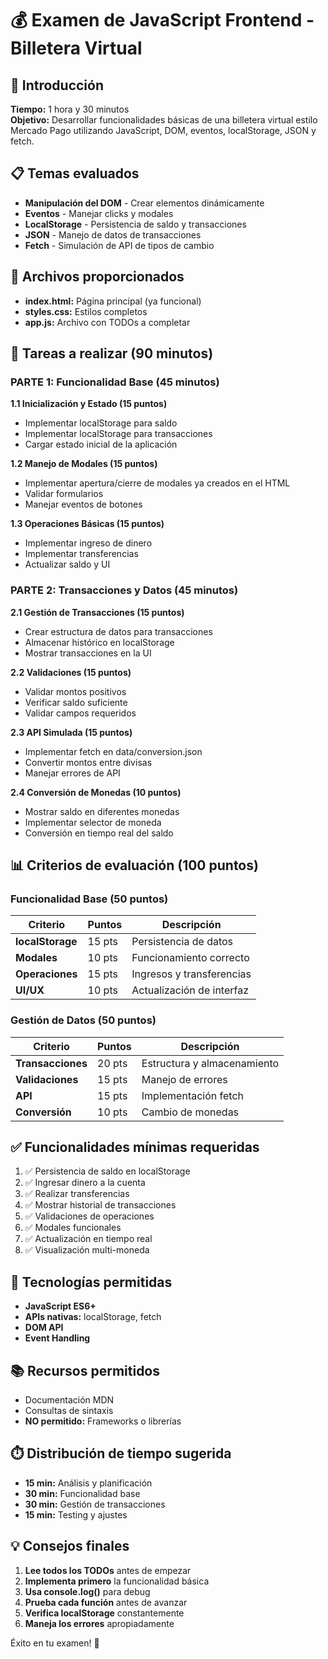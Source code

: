 # 💰 Examen de JavaScript Frontend - Billetera Virtual

## 📝 Introducción

**Tiempo:** 1 hora y 30 minutos  
**Objetivo:** Desarrollar funcionalidades básicas de una billetera virtual estilo Mercado Pago utilizando JavaScript, DOM, eventos, localStorage, JSON y fetch.

## 📋 Temas evaluados
- **Manipulación del DOM** - Crear elementos dinámicamente
- **Eventos** - Manejar clicks y modales
- **LocalStorage** - Persistencia de saldo y transacciones
- **JSON** - Manejo de datos de transacciones
- **Fetch** - Simulación de API de tipos de cambio

## 📂 Archivos proporcionados

- **index.html:** Página principal (ya funcional)
- **styles.css:** Estilos completos
- **app.js:** Archivo con TODOs a completar

## 🎯 Tareas a realizar (90 minutos)

### PARTE 1: Funcionalidad Base (45 minutos)

**1.1 Inicialización y Estado (15 puntos)**
- Implementar localStorage para saldo
- Implementar localStorage para transacciones
- Cargar estado inicial de la aplicación

**1.2 Manejo de Modales (15 puntos)**
- Implementar apertura/cierre de modales ya creados en el HTML
- Validar formularios
- Manejar eventos de botones

**1.3 Operaciones Básicas (15 puntos)**
- Implementar ingreso de dinero
- Implementar transferencias
- Actualizar saldo y UI

### PARTE 2: Transacciones y Datos (45 minutos)

**2.1 Gestión de Transacciones (15 puntos)**
- Crear estructura de datos para transacciones
- Almacenar histórico en localStorage
- Mostrar transacciones en la UI

**2.2 Validaciones (15 puntos)**
- Validar montos positivos
- Verificar saldo suficiente
- Validar campos requeridos

**2.3 API Simulada (15 puntos)**
- Implementar fetch en data/conversion.json
- Convertir montos entre divisas
- Manejar errores de API

**2.4 Conversión de Monedas (10 puntos)**
- Mostrar saldo en diferentes monedas
- Implementar selector de moneda
- Conversión en tiempo real del saldo

## 📊 Criterios de evaluación (100 puntos)

### Funcionalidad Base (50 puntos)
| Criterio | Puntos | Descripción |
|----------|--------|-------------|
| **localStorage** | 15 pts | Persistencia de datos |
| **Modales** | 10 pts | Funcionamiento correcto |
| **Operaciones** | 15 pts | Ingresos y transferencias |
| **UI/UX** | 10 pts | Actualización de interfaz |

### Gestión de Datos (50 puntos)
| Criterio | Puntos | Descripción |
|----------|--------|-------------|
| **Transacciones** | 20 pts | Estructura y almacenamiento |
| **Validaciones** | 15 pts | Manejo de errores |
| **API** | 15 pts | Implementación fetch |
| **Conversión** | 10 pts | Cambio de monedas |

## ✅ Funcionalidades mínimas requeridas

1. ✅ Persistencia de saldo en localStorage
2. ✅ Ingresar dinero a la cuenta
3. ✅ Realizar transferencias
4. ✅ Mostrar historial de transacciones
5. ✅ Validaciones de operaciones
6. ✅ Modales funcionales
7. ✅ Actualización en tiempo real
8. ✅ Visualización multi-moneda

## 🔧 Tecnologías permitidas

- **JavaScript ES6+**
- **APIs nativas:** localStorage, fetch
- **DOM API**
- **Event Handling**

## 📚 Recursos permitidos

- Documentación MDN
- Consultas de sintaxis
- **NO permitido:** Frameworks o librerías

## ⏱️ Distribución de tiempo sugerida

- **15 min:** Análisis y planificación
- **30 min:** Funcionalidad base
- **30 min:** Gestión de transacciones
- **15 min:** Testing y ajustes

## 💡 Consejos finales

1. **Lee todos los TODOs** antes de empezar
2. **Implementa primero** la funcionalidad básica
3. **Usa console.log()** para debug
4. **Prueba cada función** antes de avanzar
5. **Verifica localStorage** constantemente
6. **Maneja los errores** apropiadamente

Éxito en tu examen! 🚀
